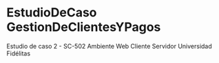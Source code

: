 # EstudioDeCaso GestionDeClientesYPagos
Estudio de caso 2 - SC-502 Ambiente Web Cliente Servidor Universidad Fidélitas
